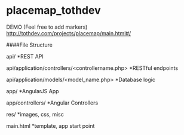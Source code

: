 placemap_tothdev
================
DEMO (Feel free to add markers)
http://tothdev.com/projects/placemap/main.html#/


####File Structure

api/    *REST API

api/application/controllers/<controllername.php>  *RESTful endpoints

api/application/models/<model_name.php> *Database logic

app/    *AngularJS App

app/controllers/ *Angular Controllers

res/    *images, css, misc

main.html   *template, app start point

